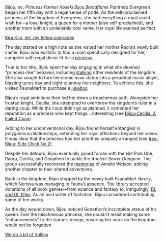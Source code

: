 <!-- title: Koseki Bijou -->
<!-- status: Alive -->

Bijou, no, _Princess Farmer Koseki Bijou Bloodflame Panthera Evergreen_ began her fifth day with a regal sense of pride. As the self-proclaimed princess of the kingdom of Evergreen, she had everything a royal could wish for—a loyal knight, a queen for a mother (also self-proclaimed), and another mom with an undeniably cool name. Her royal life seemed perfect.

[Kira Kira, init, my fellow comrades](#embed:https://www.youtube.com/embed/5o4TerH2bVI?si=2GpoastQ0CsBNmUe&start=208)

The day started on a high note as she visited her mother Raora’s newly built castle. Bijou was ecstatic to find a room specifically designed for her, complete with regal decor fit for a [princess](https://www.youtube.com/live/5o4TerH2bVI?feature=shared&t=544).

True to her title, Bijou spent her day engaging in what she deemed "princess-like" behavior, including [stalking](https://www.youtube.com/live/5o4TerH2bVI?feature=shared&t=2361) other residents of the kingdom. She also sought to turn her iconic moai statue into a perpetual music player, blasting tunes day and night to annoy her neighbors. To achieve this, she visited FaunaMart to purchase a [jukebox](https://www.youtube.com/live/5o4TerH2bVI?feature=shared&t=3164).

Bijou’s royal ambitions then led her down a treacherous path. Alongside her trusted knight, Cecilia, she attempted to overthrow the kingdom’s ruler in a daring coup. While the coup didn’t go as planned, it cemented her reputation as a princess who kept things... interesting (see [Bijou-Cecilia: A Failed Coup](#edge:bijou-cecilia)).

Adding to her unconventional day, Bijou found herself entangled in polygamous relationships, extending her royal affections beyond her wives. It was clear that the princess had her priorities uniquely arranged (see [Irys-Bijou: Side Chick No.2](#edge:bijou-irys)).

Despite her detours, Bijou eventually joined forces with the Hot Pink One, Raora, Cecilia, and Gonathon to tackle the _Ancient Sewer Dungeon_. The group successfully recovered the [memories](https://www.youtube.com/live/5o4TerH2bVI?feature=shared&t=9591) of _Amelia Watson_, adding another chapter to their shared adventures.

Back in the kingdom, Bijou stopped by the newly built FaunaMart _library_, which Nerissa was managing in Fauna’s absence. The library accepted donations of all book genres—from science and fantasy to, intriguingly, [BL and GL titles](https://www.youtube.com/live/5o4TerH2bVI?feature=shared&t=12928). As an avid writer of fanfiction, Bijou considered contributing some of her works.

As the day wound down, Bijou noticed Gonathon’s incomplete statue of his queen. Ever the mischievous princess, she couldn’t resist making some "enhancements" to the statue’s design, ensuring her mark on the kingdom would not be forgotten.

[We do a bit of trolling](#embed:https://www.youtube.com/embed/5o4TerH2bVI?si=4Qt3b25iOtKX8tF9&start=13468)
